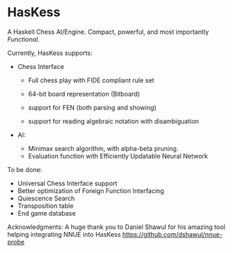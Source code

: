 # HasKess
 A Haskell Chess AI/Engine. Compact, powerful,  and most importantly *Functional*.

Currently, HasKess supports:

- Chess Interface

  - Full chess play with FIDE compliant rule set
  - 64-bit board representation (Bitboard)

  - support for FEN (both parsing and showing)

  - support for reading algebraic notation with disambiguation

- AI:

  - Minimax search algorithm, with alpha-beta pruning.
  - Evaluation function with Efficiently Updatable Neural Network

To be done:
- Universal Chess Interface support
- Better optimization of Foreign Function Interfacing
- Quiescence Search
- Transposition table
- End game database

Acknowledgments:
A huge thank you to Daniel Shawul for his amazing tool helping integrating NNUE into HasKess
https://github.com/dshawul/nnue-probe
